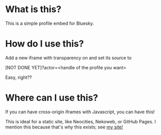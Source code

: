 # What is this?
This is a simple profile embed for Bluesky.

# How do I use this?
Add a new iframe with transparency on and set its source to 

\[NOT DONE YET\]?actor=\<handle of the profile you want\>

Easy, right??

# Where can I use this?
If you can have cross-origin iframes with Javascript, you can have this!

This is ideal for a static site, like Neocities, Nekoweb, or GitHub Pages. I mention this because that's *why* this exists; see [my site!](pacomatic1.github.io)
